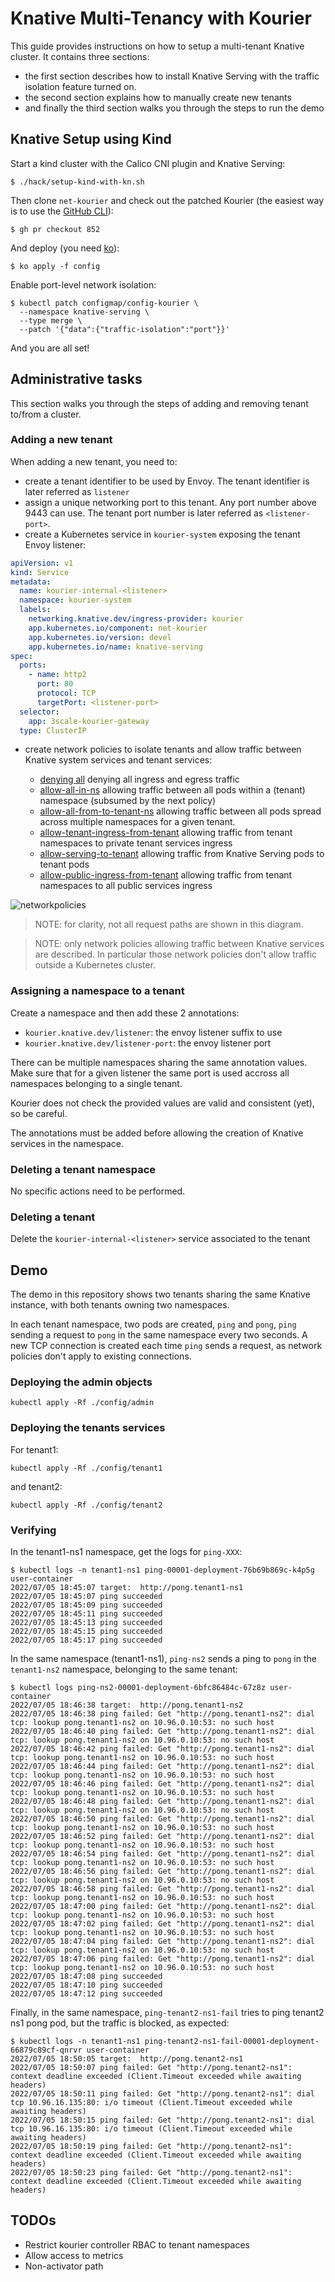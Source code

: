 # Knative Multi-Tenancy with Kourier

This guide provides instructions on how to setup a multi-tenant Knative cluster.
It contains three sections:
- the first section describes how to install Knative Serving with the traffic isolation feature turned on.
- the second section explains how to manually create new tenants
- and finally the third section walks you through the steps to run the demo

## Knative Setup using Kind

Start a kind cluster with the Calico CNI plugin and Knative Serving:

```shell
$ ./hack/setup-kind-with-kn.sh
```

Then clone `net-kourier` and check out the patched Kourier (the easiest way is to use
the [GitHub CLI](https://cli.github.com)):

```shell
$ gh pr checkout 852
```

And deploy (you need [ko](https://github.com/google/ko)):

```
$ ko apply -f config
```

Enable port-level network isolation:

```shell
$ kubectl patch configmap/config-kourier \
  --namespace knative-serving \
  --type merge \
  --patch '{"data":{"traffic-isolation":"port"}}'
```

And you are all set!

## Administrative tasks

This section walks you through the steps of adding and removing tenant to/from a cluster.

### Adding a new tenant

When adding a new tenant, you need to:
- create a tenant identifier to be used by Envoy. The tenant identifier is later
  referred as `listener`
- assign a unique networking port to this tenant. Any port number above 9443 can use.
  The tenant port number is later referred as `<listener-port>`.
- create a Kubernetes service in `kourier-system` exposing the tenant Envoy listener:

```yaml
apiVersion: v1
kind: Service
metadata:
  name: kourier-internal-<listener>
  namespace: kourier-system
  labels:
    networking.knative.dev/ingress-provider: kourier
    app.kubernetes.io/component: net-kourier
    app.kubernetes.io/version: devel
    app.kubernetes.io/name: knative-serving
spec:
  ports:
    - name: http2
      port: 80
      protocol: TCP
      targetPort: <listener-port>
  selector:
    app: 3scale-kourier-gateway
  type: ClusterIP
```

- create network policies to isolate tenants and allow traffic between Knative system services
  and tenant services:

    - [denying all](policies-templates/deny-all.yaml) denying all ingress and egress traffic
    - [allow-all-in-ns](policies-templates/allow-all-in-ns.yaml) allowing traffic between all pods within a (tenant)
      namespace (subsumed by the next policy)
    - [allow-all-from-to-tenant-ns](policies-templates/allow-all-from-to-tenant-ns.yaml) allowing traffic between all pods
      spread across multiple namespaces for a given tenant.
    - [allow-tenant-ingress-from-tenant](policies-templates/allow-tenant-ingress-from-tenant.yaml) allowing traffic from
      tenant namespaces to private tenant services ingress
    - [allow-serving-to-tenant](policies-templates/allow-serving-to-tenant.yaml) allowing traffic from Knative Serving pods
      to tenant pods
    - [allow-public-ingress-from-tenant](policies-templates/allow-tenant-ingress-from-tenant.yaml) allowing traffic from
      tenant namespaces to all public services ingress

![networkpolicies](./doc/networkpolicies.png?raw=true)

> NOTE: for clarity, not all request paths are shown in this diagram.

> NOTE: only network policies allowing traffic between Knative services are described. In
> particular those network policies don't allow traffic outside a Kubernetes cluster.

### Assigning a namespace to a tenant

Create a namespace and then add these 2 annotations:

- `kourier.knative.dev/listener`: the envoy listener suffix to use
- `kourier.knative.dev/listener-port`: the envoy listener port

There can be multiple namespaces sharing the same annotation values.
Make sure that for a given listener the same port is used accross all namespaces belonging to a single tenant.

Kourier does not check the provided values are valid and consistent (yet), so be careful.

The annotations must be added before allowing the creation of Knative services in the namespace.

### Deleting a tenant namespace

No specific actions need to be performed.

### Deleting a tenant

Delete the `kourier-internal-<listener>` service associated to the tenant


## Demo

The demo in this repository shows two tenants sharing the same Knative instance,
with both tenants owning two namespaces.

In each tenant namespace, two pods are created, `ping` and `pong`, `ping` sending a request to `pong` in the same
namespace every two seconds. A new TCP connection is created each time `ping`
sends a request, as network policies don't apply to existing connections.

### Deploying the admin objects

```shell
kubectl apply -Rf ./config/admin
```

### Deploying the tenants services

For tenant1:

```shell
kubectl apply -Rf ./config/tenant1
```

and tenant2: 

```shell
kubectl apply -Rf ./config/tenant2
```

### Verifying

In the tenant1-ns1 namespace, get the logs for `ping-XXX`:

```shell
$ kubectl logs -n tenant1-ns1 ping-00001-deployment-76b69b869c-k4p5g user-container 
2022/07/05 18:45:07 target:  http://pong.tenant1-ns1
2022/07/05 18:45:07 ping succeeded
2022/07/05 18:45:09 ping succeeded
2022/07/05 18:45:11 ping succeeded
2022/07/05 18:45:13 ping succeeded
2022/07/05 18:45:15 ping succeeded
2022/07/05 18:45:17 ping succeeded
```

In the same namespace (tenant1-ns1), `ping-ns2` sends a ping to `pong` in the `tenant1-ns2` namespace, belonging to the same tenant:

```shell
$ kubectl logs ping-ns2-00001-deployment-6bfc86484c-67z8z user-container 
2022/07/05 18:46:38 target:  http://pong.tenant1-ns2
2022/07/05 18:46:38 ping failed: Get "http://pong.tenant1-ns2": dial tcp: lookup pong.tenant1-ns2 on 10.96.0.10:53: no such host
2022/07/05 18:46:40 ping failed: Get "http://pong.tenant1-ns2": dial tcp: lookup pong.tenant1-ns2 on 10.96.0.10:53: no such host
2022/07/05 18:46:42 ping failed: Get "http://pong.tenant1-ns2": dial tcp: lookup pong.tenant1-ns2 on 10.96.0.10:53: no such host
2022/07/05 18:46:44 ping failed: Get "http://pong.tenant1-ns2": dial tcp: lookup pong.tenant1-ns2 on 10.96.0.10:53: no such host
2022/07/05 18:46:46 ping failed: Get "http://pong.tenant1-ns2": dial tcp: lookup pong.tenant1-ns2 on 10.96.0.10:53: no such host
2022/07/05 18:46:48 ping failed: Get "http://pong.tenant1-ns2": dial tcp: lookup pong.tenant1-ns2 on 10.96.0.10:53: no such host
2022/07/05 18:46:50 ping failed: Get "http://pong.tenant1-ns2": dial tcp: lookup pong.tenant1-ns2 on 10.96.0.10:53: no such host
2022/07/05 18:46:52 ping failed: Get "http://pong.tenant1-ns2": dial tcp: lookup pong.tenant1-ns2 on 10.96.0.10:53: no such host
2022/07/05 18:46:54 ping failed: Get "http://pong.tenant1-ns2": dial tcp: lookup pong.tenant1-ns2 on 10.96.0.10:53: no such host
2022/07/05 18:46:56 ping failed: Get "http://pong.tenant1-ns2": dial tcp: lookup pong.tenant1-ns2 on 10.96.0.10:53: no such host
2022/07/05 18:46:58 ping failed: Get "http://pong.tenant1-ns2": dial tcp: lookup pong.tenant1-ns2 on 10.96.0.10:53: no such host
2022/07/05 18:47:00 ping failed: Get "http://pong.tenant1-ns2": dial tcp: lookup pong.tenant1-ns2 on 10.96.0.10:53: no such host
2022/07/05 18:47:02 ping failed: Get "http://pong.tenant1-ns2": dial tcp: lookup pong.tenant1-ns2 on 10.96.0.10:53: no such host
2022/07/05 18:47:04 ping failed: Get "http://pong.tenant1-ns2": dial tcp: lookup pong.tenant1-ns2 on 10.96.0.10:53: no such host
2022/07/05 18:47:06 ping failed: Get "http://pong.tenant1-ns2": dial tcp: lookup pong.tenant1-ns2 on 10.96.0.10:53: no such host
2022/07/05 18:47:08 ping succeeded
2022/07/05 18:47:10 ping succeeded
2022/07/05 18:47:12 ping succeeded
```

Finally, in the same namespace, `ping-tenant2-ns1-fail` tries to ping tenant2 ns1 pong pod, but the traffic is blocked, as expected:

```shell
$ kubectl logs -n tenant1-ns1 ping-tenant2-ns1-fail-00001-deployment-66879c89cf-qnrvr user-container
2022/07/05 18:50:05 target:  http://pong.tenant2-ns1
2022/07/05 18:50:07 ping failed: Get "http://pong.tenant2-ns1": context deadline exceeded (Client.Timeout exceeded while awaiting headers)
2022/07/05 18:50:11 ping failed: Get "http://pong.tenant2-ns1": dial tcp 10.96.16.135:80: i/o timeout (Client.Timeout exceeded while awaiting headers)
2022/07/05 18:50:15 ping failed: Get "http://pong.tenant2-ns1": dial tcp 10.96.16.135:80: i/o timeout (Client.Timeout exceeded while awaiting headers)
2022/07/05 18:50:19 ping failed: Get "http://pong.tenant2-ns1": context deadline exceeded (Client.Timeout exceeded while awaiting headers)
2022/07/05 18:50:23 ping failed: Get "http://pong.tenant2-ns1": context deadline exceeded (Client.Timeout exceeded while awaiting headers)

```







## TODOs

- Restrict kourier controller RBAC to tenant namespaces
- Allow access to metrics
- Non-activator path
